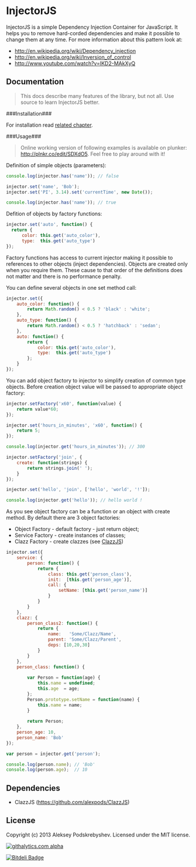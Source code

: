 InjectorJS
==========

InjectorJS is a simple Dependency Injection Container for JavaScript. It helps you to remove hard-corded
dependencies and make it possible to change them at any time. For more information about this pattern look at: 
* http://en.wikipedia.org/wiki/Dependency_injection
* http://en.wikipedia.org/wiki/Inversion_of_control
* http://www.youtube.com/watch?v=IKD2-MAkXyQ

Documentation
-------------

> This docs describe many features of the library, but not all. Use source to learn InjectorJS better.

###Installation###

For installation read [related chapter](https://github.com/alexpods/InjectorJS/blob/master/docs/installation.md).

###Usage###

> Online working version of following examples is available on plunker: http://plnkr.co/edit/SDXdO5. Feel free to play around with it!

Definition of simple objects (parameters):
```js
console.log(injector.has('name')); // false

injector.set('name', 'Bob');
injector.set('PI', 3.14).set('currentTime', new Date());

console.log(injector.has('name')); // true
```

Defition of objects by factory functions:
```js
injector.set('auto', function() {
  return {
      color: this.get('auto_color'),
      type:  this.get('auto_type')
});
```

Factory functions has access to current injector making it possible to references to other objects (inject dependencies).
Objects are created only when you require them. These cause to that order of the definitions does not matter and there is no performance penalty.

You can define several objects in one set method call:
```js
injector.set({
    auto_color: function() {
        return Math.random() < 0.5 ? 'black' : 'white';
    },
    auto_type: function() {
        return Math.random() < 0.5 ? 'hatchback' : 'sedan';
    },
    auto: function() {
        return {
            color: this.get('auto_color'),
            type:  this.get('auto_type')
        };
    }
});
```

You can add object factory to injector to simplify creation of common type objects. Before creation object value will be passed to appropriate object factory:
```js
injector.setFactory('x60', function(value) {
    return value*60;
});

injector.set('hours_in_minutes', 'x60', function() {
    return 5;
});

console.log(injector.get('hours_in_minutes')); // 300

injector.setFactory('join', {
    create: function(strings) {
        return strings.join(' ');
    }
});

injector.set('hello', 'join', ['hello', 'world', '!']);

console.log(injector.get('hello')); // hello world !
```

As you see object factory can be a function or an object with create method. By default there are 3 object factories:
* Object Factory  - default factory - just return object;
* Service Factory - create instances of classes;
* Clazz Factory   - create clazzes (see [ClazzJS](https://github.com/alexpods/ClazzJS))

```js
injector.set({
    service: {
        person: function() {
            return {
                class: this.get('person_class'),
                init:  [this.get('person_age')],
                call: {
                    setName: [this.get('person_name')]
                }
            }
        }
    },
    clazz: {
        person_class2: function() {
            return {
                name:   'Some/Clazz/Name',
                parent: 'Some/Clazz/Parent',
                deps: [10,20,30]
            }
        }
    },
    person_class: function() {
        
        var Person = function(age) {
            this.name = undefined;
            this.age  = age;
        };
        Person.prototype.setName = function(name) {
            this.name = name;
        }
        
        return Person;
    },
    person_age: 10,
    person_name: 'Bob'
});

var person = injector.get('person');

console.log(person.name); // 'Bob'
console.log(person.age);  // 10
```

Dependencies
------------
* ClazzJS (https://github.com/alexpods/ClazzJS)

License
-------
Copyright (c) 2013 Aleksey Podskrebyshev. Licensed under the MIT license.


[![githalytics.com alpha](https://cruel-carlota.pagodabox.com/c5cb0521484ffc4a85e86105fef31a0a "githalytics.com")](http://githalytics.com/alexpods/injectorjs)

[![Bitdeli Badge](https://d2weczhvl823v0.cloudfront.net/alexpods/injectorjs/trend.png)](https://bitdeli.com/free "Bitdeli Badge")

